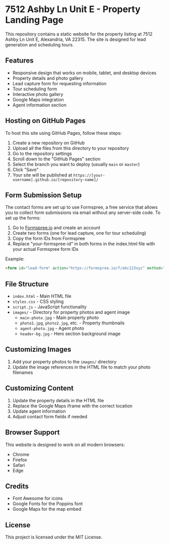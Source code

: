 # 7512 Ashby Ln Unit E - Property Landing Page

This repository contains a static website for the property listing at 7512 Ashby Ln Unit E, Alexandria, VA 22315. The site is designed for lead generation and scheduling tours.

## Features

- Responsive design that works on mobile, tablet, and desktop devices
- Property details and photo gallery
- Lead capture form for requesting information
- Tour scheduling form
- Interactive photo gallery
- Google Maps integration
- Agent information section

## Hosting on GitHub Pages

To host this site using GitHub Pages, follow these steps:

1. Create a new repository on GitHub
2. Upload all the files from this directory to your repository
3. Go to the repository settings
4. Scroll down to the "GitHub Pages" section
5. Select the branch you want to deploy (usually `main` or `master`)
6. Click "Save"
7. Your site will be published at `https://[your-username].github.io/[repository-name]/`

## Form Submission Setup

The contact forms are set up to use Formspree, a free service that allows you to collect form submissions via email without any server-side code. To set up the forms:

1. Go to [Formspree.io](https://formspree.io) and create an account
2. Create two forms (one for lead capture, one for tour scheduling)
3. Copy the form IDs from Formspree
4. Replace "your-formspree-id" in both forms in the index.html file with your actual Formspree form IDs

Example:
```html
<form id="lead-form" action="https://formspree.io/f/abc123xyz" method="POST">
```

## File Structure

- `index.html` - Main HTML file
- `styles.css` - CSS styling
- `script.js` - JavaScript functionality
- `images/` - Directory for property photos and agent image
  - `main-photo.jpg` - Main property photo
  - `photo1.jpg`, `photo2.jpg`, etc. - Property thumbnails
  - `agent-photo.jpg` - Agent photo
  - `header-bg.jpg` - Hero section background image

## Customizing Images

1. Add your property photos to the `images/` directory
2. Update the image references in the HTML file to match your photo filenames

## Customizing Content

1. Update the property details in the HTML file
2. Replace the Google Maps iframe with the correct location
3. Update agent information
4. Adjust contact form fields if needed

## Browser Support

This website is designed to work on all modern browsers:
- Chrome
- Firefox
- Safari
- Edge

## Credits

- Font Awesome for icons
- Google Fonts for the Poppins font
- Google Maps for the map embed

## License

This project is licensed under the MIT License.
